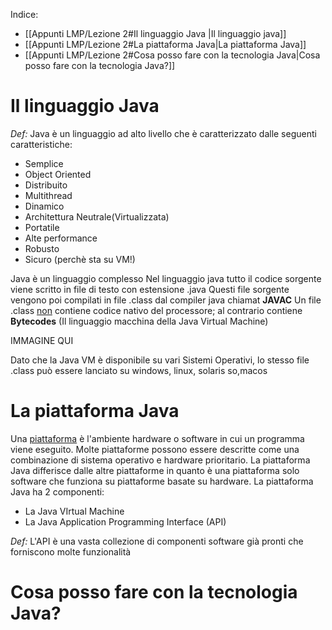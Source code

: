 Indice:
- [[Appunti LMP/Lezione 2#Il linguaggio Java |Il linguaggio java]]
- [[Appunti LMP/Lezione 2#La piattaforma Java|La piattaforma Java]]
- [[Appunti LMP/Lezione 2#Cosa posso fare con la tecnologia Java|Cosa posso fare con la tecnologia Java?]]


# Il linguaggio Java

_Def:_
Java è un linguaggio ad alto livello che è caratterizzato dalle seguenti caratteristiche:
- Semplice
- Object Oriented
- Distribuito
- Multithread
- Dinamico
- Architettura Neutrale(Virtualizzata)
- Portatile
- Alte performance
- Robusto
- Sicuro (perchè sta su VM!)

Java è un linguaggio complesso
Nel linguaggio java tutto il codice sorgente viene scritto in file di testo con estensione .java
Questi file sorgente vengono poi compilati in file .class dal compiler java chiamat <b>JAVAC</b>
Un file .class <u>non</u> contiene codice nativo del processore; al contrario contiene <b>Bytecodes</b> (Il linguaggio macchina della Java Virtual Machine)

IMMAGINE QUI

Dato che la Java VM è disponibile su vari Sistemi Operativi, lo stesso file .class può essere lanciato su windows, linux, solaris so,macos
# La piattaforma Java

Una <u>piattaforma</u> è l'ambiente hardware o software in cui un programma viene eseguito.
Molte piattaforme possono essere descritte come una combinazione di sistema operativo e hardware prioritario.
La piattaforma Java differisce dalle altre piattaforme in quanto è una piattaforma solo software che funziona su piattaforme basate su hardware.
La piattaforma Java ha 2 componenti:
- La Java VIrtual Machine
- La Java Application Programming Interface (API)

_Def:_
L'API è una vasta collezione di componenti software già pronti che forniscono molte funzionalità
# Cosa posso fare con la tecnologia Java?

